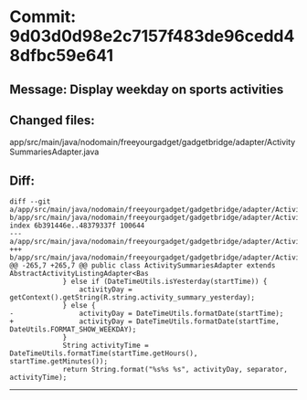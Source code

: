 # Commit: 9d03d0d98e2c7157f483de96cedd48dfbc59e641
## Message: Display weekday on sports activities
## Changed files:
app/src/main/java/nodomain/freeyourgadget/gadgetbridge/adapter/ActivitySummariesAdapter.java

## Diff:
```
diff --git a/app/src/main/java/nodomain/freeyourgadget/gadgetbridge/adapter/ActivitySummariesAdapter.java b/app/src/main/java/nodomain/freeyourgadget/gadgetbridge/adapter/ActivitySummariesAdapter.java
index 6b391446e..48379337f 100644
--- a/app/src/main/java/nodomain/freeyourgadget/gadgetbridge/adapter/ActivitySummariesAdapter.java
+++ b/app/src/main/java/nodomain/freeyourgadget/gadgetbridge/adapter/ActivitySummariesAdapter.java
@@ -265,7 +265,7 @@ public class ActivitySummariesAdapter extends AbstractActivityListingAdapter<Bas
             } else if (DateTimeUtils.isYesterday(startTime)) {
                 activityDay = getContext().getString(R.string.activity_summary_yesterday);
             } else {
-                activityDay = DateTimeUtils.formatDate(startTime);
+                activityDay = DateTimeUtils.formatDate(startTime, DateUtils.FORMAT_SHOW_WEEKDAY);
             }
             String activityTime = DateTimeUtils.formatTime(startTime.getHours(), startTime.getMinutes());
             return String.format("%s%s %s", activityDay, separator, activityTime);
```
-----------------------------------
